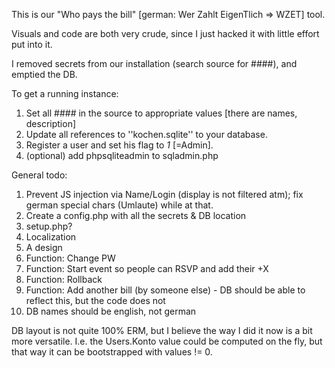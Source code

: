This is our "Who pays the bill" [german: Wer Zahlt EigenTlich => WZET] tool.

Visuals and code are both very crude, since I just hacked it with little effort put into it.

I removed secrets from our installation (search source for ####), and emptied the DB.

To get a running instance:

1. Set all #### in the source to appropriate values [there are names, description]
2. Update all references to ''kochen.sqlite'' to your database.
3. Register a user and set his flag to _1_ [=Admin].
4. (optional) add phpsqliteadmin to sqladmin.php

General todo:

1.  Prevent JS injection via Name/Login (display is not filtered atm); fix german special chars (Umlaute) while at that.
2.  Create a config.php with all the secrets & DB location
3.  setup.php?
4.  Localization
5.  A design
6.  Function: Change PW
7.  Function: Start event so people can RSVP and add their +X
8.  Function: Rollback
9.  Function: Add another bill (by someone else) - DB should be able to reflect this, but the code does not
10. DB names should be english, not german

DB layout is not quite 100% ERM, but I believe the way I did it now is a bit more versatile.
I.e. the Users.Konto value could be computed on the fly, but that way it can be bootstrapped with values != 0.
